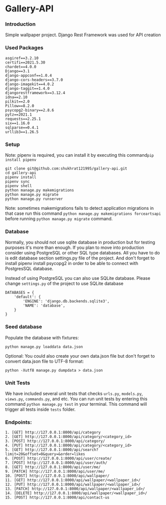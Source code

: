 # Gallery-API

### Introduction
Simple wallpaper project. Django Rest Framework was used for API creation


### Used Packages
```
asgiref==3.2.10
certifi==2021.5.30
chardet==4.0.0
Django==3.1
django-appconf==1.0.4
django-cors-headers==3.7.0
django-imagekit==4.0.2
django-taggit==1.4.0
djangorestframework==3.12.4
idna==2.10
pilkit==2.0
Pillow==8.2.0
psycopg2-binary==2.8.6
pytz==2021.1
requests==2.25.1
six==1.16.0
sqlparse==0.4.1
urllib3==1.26.5
```

### Setup

Note: pipenv is required, you can install it by executing this command```pip install pipenv```
```
git clone git@github.com:shukhrat121995/gallery-api.git
cd gallery-api
pipenv install
pipenv sync
pipenv shell
python manage.py makemigrations
python manage.py migrate
python manage.py runserver
```
Note: sometimes makemigrations fails to detect application migrations
in that case run this command ```python manage.py makemigrations forceartsapi```
before running ```python manage.py migrate``` command.

### Database
Normally, you should not use sqlite database in production but for testing purposes it's more than enough. If you plan 
to move into production consider using PostgreSQL or other SQL type databases. All you have to do is edit database 
section settings.py file of the project. And don't forget to install pipenv install psycopg2 in order to be able to 
connect with PostgresSQL database.

Instead of using PostgreSQL you can also use SQLite database. Please change ```settings.py``` of the project to use
SQLite database
```
DATABASES = {
    'default': {
        'ENGINE': 'django.db.backends.sqlite3',
        'NAME': 'database',
    }
}
```

### Seed database
Populate the database with fixtures: 
```
python manage.py loaddata data.json
```
Optional: You could also create your own data.json file but 
don't forget to convert data.json file to UTF-8 format: 
```
python -Xutf8 manage.py dumpdata > data.json
```

### Unit Tests
We have included several unit tests that checks ```urls.py```, ```models.py```,
```views.py```, ```commands.py```, and etc. You can run unit tests by entering
this command ```python manage.py test``` in your terminal. This command will trigger
all tests inside ```tests``` folder.

### Endpoints:
``` 
1. [GET] http://127.0.0.1:8000/api/category
2. [GET] http://127.0.0.1:8000/api/category/<category_id>
3. [POST] http://127.0.0.1:8000/api/category/
4. [PUT] http://127.0.0.1:8000/api/category/<category_id>
5. [GET] http://127.0.0.1:8000/api/search?limit=20&offset=0&query=&order=likes
6. [POST] http://127.0.0.1:8000/api/user/create/
7. [POST] http://127.0.0.1:8000/api/user/auth/
8. [GET] http://127.0.0.1:8000/api/user/me/
9. [PATCH] http://127.0.0.1:8000/api/user/me/
10. [POST] http://127.0.0.1:8000/api/wallpaper/
11. [GET] http://127.0.0.1:8000/api/wallpaper/<wallpaper_id>/
12. [PUT] http://127.0.0.1:8000/api/wallpaper/<wallpaper_id>/
13. [PATCH] http://127.0.0.1:8000/api/wallpaper/<wallpaper_id>/
14. [DELETE] http://127.0.0.1:8000/api/wallpaper/<wallpaper_id>/
15. [POST] http://127.0.0.1:8000/api/contact-us
```
